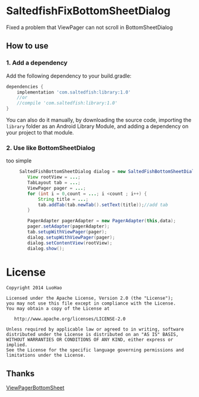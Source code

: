 # SaltedfishFixBottomSheetDialog
 Fixed a problem that ViewPager can not scroll in BottomSheetDialog
## How to use

### 1. Add a dependency

Add the following dependency to your build.gradle:
```gradle
dependencies {
    implementation 'com.saltedfish:library:1.0'
    //or
    //compile 'com.saltedfish:library:1.0'
}
```

You can also do it manually, by downloading the source code, importing the `library` folder as an Android Library Module, and adding a dependency on your project to that module.

### 2. Use like BottomSheetDialog

too simple
```java
     SaltedFishBottomSheetDialog dialog = new SaltedFishBottomSheetDialog(this);
        View rootView = ...;
        TabLayout tab = ...;
        ViewPager pager = ...;
        for (int i = 0,count = ...; i <count ; i++) {
            String title = ...;
            tab.addTab(tab.newTab().setText(title));//add tab
        }

        PagerAdapter pagerAdapter = new PagerAdapter(this,data);
        pager.setAdapter(pagerAdapter);
        tab.setupWithViewPager(pager);
        dialog.setupWithViewPager(pager);
        dialog.setContentView(rootView);
        dialog.show();
```
License
=======

    Copyright 2014 LuoHao

    Licensed under the Apache License, Version 2.0 (the "License");
    you may not use this file except in compliance with the License.
    You may obtain a copy of the License at

       http://www.apache.org/licenses/LICENSE-2.0

    Unless required by applicable law or agreed to in writing, software
    distributed under the License is distributed on an "AS IS" BASIS,
    WITHOUT WARRANTIES OR CONDITIONS OF ANY KIND, either express or implied.
    See the License for the specific language governing permissions and
    limitations under the License.

## Thanks
[ViewPagerBottomSheet][1]

[1]: https://github.com/laenger/ViewPagerBottomSheet
